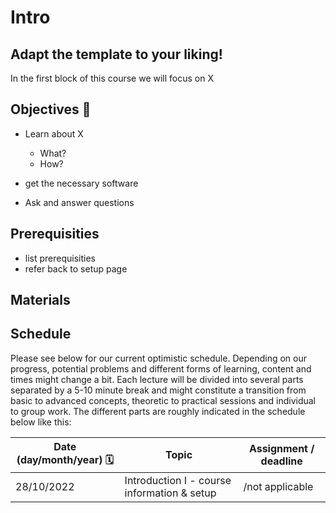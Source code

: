# Intro 

## Adapt the template to your liking!


In the first block of this course we will focus on X

## Objectives 📍
- Learn about X
    - What?
    - How?
 
- get the necessary software  
- Ask and answer questions


## Prerequisities

- list prerequisities
- refer back to setup page

## Materials 


## Schedule

Please see below for our current optimistic schedule. Depending on our progress, potential problems and different forms of learning, content and times might change a bit. Each lecture will be divided into several parts separated by a 5-10 minute break and might constitute a transition from basic to advanced concepts, theoretic to practical sessions and individual to group work. The different parts are roughly indicated in the schedule below like this:



| Date (day/month/year) 🗓         | Topic   | Assignment / deadline |
|--------------|-----------|------------|
| 28/10/2022 | Introduction I - course information & setup  | /not applicable |
